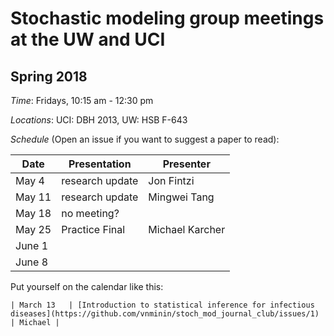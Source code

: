 # Stochastic modeling group meetings at the UW and UCI

## Spring 2018

*Time*: Fridays, 10:15 am - 12:30 pm

*Locations*: UCI: DBH 2013, UW: HSB F-643

*Schedule* (Open an issue if you want to suggest a paper to read):

| Date | Presentation | Presenter |
|------|--------------|-----------|
| May 4 | research update | Jon Fintzi |
| May 11 | research update | Mingwei Tang |
| May 18 | no meeting? |  |
| May 25 | Practice Final | Michael Karcher |
| June 1 |  |  |
| June 8 |  |  |



Put yourself on the calendar like this:
```
| March 13   | [Introduction to statistical inference for infectious diseases](https://github.com/vnminin/stoch_mod_journal_club/issues/1) | Michael |
```
